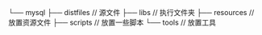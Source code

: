 └── mysql
    ├── distfiles	// 源文件
    ├── libs		// 执行文件夹
    ├── resources	// 放置资源文件
    ├── scripts		// 放置一些脚本
    └── tools		// 放置工具
